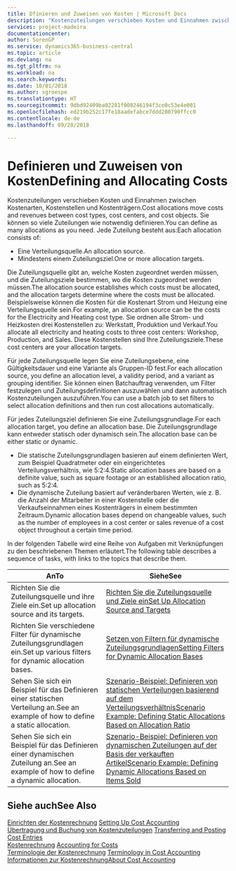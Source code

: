 ```yaml
---
title: Dfinieren und Zuweisen von Kosten | Microsoft Docs
description: "Kostenzuteilungen verschieben Kosten und Einnahmen zwischen Kostenarten, Kostenstellen und Kostenträgern. Sie können so viele Zuteilungen wie notwendig definieren."
services: project-madeira
documentationcenter: 
author: SorenGP
ms.service: dynamics365-business-central
ms.topic: article
ms.devlang: na
ms.tgt_pltfrm: na
ms.workload: na
ms.search.keywords: 
ms.date: 10/01/2018
ms.author: sgroespe
ms.translationtype: HT
ms.sourcegitcommit: 9dbd92409ba02281f008246194f3ce0c53e4e001
ms.openlocfilehash: ed219b252c17fe18aadefabce7ddd280790ffcc0
ms.contentlocale: de-de
ms.lasthandoff: 09/28/2018

---
```

# <a name="defining-and-allocating-costs"></a><span data-ttu-id="5f2ab-104">Definieren und Zuweisen von Kosten</span><span class="sxs-lookup"><span data-stu-id="5f2ab-104">Defining and Allocating Costs</span></span>
<span data-ttu-id="5f2ab-105">Kostenzuteilungen verschieben Kosten und Einnahmen zwischen Kostenarten, Kostenstellen und Kostenträgern.</span><span class="sxs-lookup"><span data-stu-id="5f2ab-105">Cost allocations move costs and revenues between cost types, cost centers, and cost objects.</span></span> <span data-ttu-id="5f2ab-106">Sie können so viele Zuteilungen wie notwendig definieren.</span><span class="sxs-lookup"><span data-stu-id="5f2ab-106">You can define as many allocations as you need.</span></span> <span data-ttu-id="5f2ab-107">Jede Zuteilung besteht aus:</span><span class="sxs-lookup"><span data-stu-id="5f2ab-107">Each allocation consists of:</span></span>  

-   <span data-ttu-id="5f2ab-108">Eine Verteilungsquelle.</span><span class="sxs-lookup"><span data-stu-id="5f2ab-108">An allocation source.</span></span>  
-   <span data-ttu-id="5f2ab-109">Mindestens einem Zuteilungsziel.</span><span class="sxs-lookup"><span data-stu-id="5f2ab-109">One or more allocation targets.</span></span>  

<span data-ttu-id="5f2ab-110">Die Zuteilungsquelle gibt an, welche Kosten zugeordnet werden müssen, und die Zuteilungsziele bestimmen, wo die Kosten zugeordnet werden müssen.</span><span class="sxs-lookup"><span data-stu-id="5f2ab-110">The allocation source establishes which costs must be allocated, and the allocation targets determine where the costs must be allocated.</span></span> <span data-ttu-id="5f2ab-111">Beispielsweise können die Kosten für die Kostenart Strom und Heizung eine Verteilungsquelle sein.</span><span class="sxs-lookup"><span data-stu-id="5f2ab-111">For example, an allocation source can be the costs for the Electricity and Heating cost type.</span></span> <span data-ttu-id="5f2ab-112">Sie ordnen alle Strom- und Heizkosten drei Kostenstellen zu: Werkstatt, Produktion und Verkauf.</span><span class="sxs-lookup"><span data-stu-id="5f2ab-112">You allocate all electricity and heating costs to three cost centers: Workshop, Production, and Sales.</span></span> <span data-ttu-id="5f2ab-113">Diese Kostenstellen sind Ihre Zuteilungsziele.</span><span class="sxs-lookup"><span data-stu-id="5f2ab-113">These cost centers are your allocation targets.</span></span>  

<span data-ttu-id="5f2ab-114">Für jede Zuteilungsquelle legen Sie eine Zuteilungsebene, eine Gültigkeitsdauer und eine Variante als Gruppen-ID fest.</span><span class="sxs-lookup"><span data-stu-id="5f2ab-114">For each allocation source, you define an allocation level, a validity period, and a variant as grouping identifier.</span></span> <span data-ttu-id="5f2ab-115">Sie können einen Batchauftrag verwenden, um Filter festzulegen und Zuteilungsdefinitionen auszuwählen und dann automatisch Kostenzuteilungen auszuführen.</span><span class="sxs-lookup"><span data-stu-id="5f2ab-115">You can use a batch job to set filters to select allocation definitions and then run cost allocations automatically.</span></span>  

<span data-ttu-id="5f2ab-116">Für jedes Zuteilungsziel definieren Sie eine Zuteilungsgrundlage.</span><span class="sxs-lookup"><span data-stu-id="5f2ab-116">For each allocation target, you define an allocation base.</span></span> <span data-ttu-id="5f2ab-117">Die Zuteilungsgrundlage kann entweder statisch oder dynamisch sein.</span><span class="sxs-lookup"><span data-stu-id="5f2ab-117">The allocation base can be either static or dynamic.</span></span>  

-   <span data-ttu-id="5f2ab-118">Die statische Zuteilungsgrundlagen basieren auf einem definierten Wert, zum Beispiel Quadratmeter oder ein eingerichtetes Verteilungsverhältnis, wie 5:2:4.</span><span class="sxs-lookup"><span data-stu-id="5f2ab-118">Static allocation bases are based on a definite value, such as square footage or an established allocation ratio, such as 5:2:4.</span></span>  
-   <span data-ttu-id="5f2ab-119">Die dynamische Zuteilung basiert auf veränderbaren Werten, wie z. B. die Anzahl der Mitarbeiter in einer Kostenstelle oder die Verkaufseinnahmen eines Kostenträgers in einem bestimmten Zeitraum.</span><span class="sxs-lookup"><span data-stu-id="5f2ab-119">Dynamic allocation bases depend on changeable values, such as the number of employees in a cost center or sales revenue of a cost object throughout a certain time period.</span></span>  

<span data-ttu-id="5f2ab-120">In der folgenden Tabelle wird eine Reihe von Aufgaben mit Verknüpfungen zu den beschriebenen Themen erläutert.</span><span class="sxs-lookup"><span data-stu-id="5f2ab-120">The following table describes a sequence of tasks, with links to the topics that describe them.</span></span>

|<span data-ttu-id="5f2ab-121">An</span><span class="sxs-lookup"><span data-stu-id="5f2ab-121">To</span></span>|<span data-ttu-id="5f2ab-122">Siehe</span><span class="sxs-lookup"><span data-stu-id="5f2ab-122">See</span></span>|  
|--------|---------|  
|<span data-ttu-id="5f2ab-123">Richten Sie die Zuteilungsquelle und ihre Ziele ein.</span><span class="sxs-lookup"><span data-stu-id="5f2ab-123">Set up allocation source and its targets.</span></span>|[<span data-ttu-id="5f2ab-124">Richten Sie die Zuteilungsquelle und Ziele ein</span><span class="sxs-lookup"><span data-stu-id="5f2ab-124">Set Up Allocation Source and Targets</span></span>](finance-how-to-set-up-allocation-source-and-targets.md)|  
|<span data-ttu-id="5f2ab-125">Richten Sie verschiedene Filter für dynamische Zuteilungsgrundlagen ein.</span><span class="sxs-lookup"><span data-stu-id="5f2ab-125">Set up various filters for dynamic allocation bases.</span></span>|[<span data-ttu-id="5f2ab-126">Setzen von Filtern für dynamische Zuteilungsgrundlagen</span><span class="sxs-lookup"><span data-stu-id="5f2ab-126">Setting Filters for Dynamic Allocation Bases</span></span>](finance-setting-filters-for-dynamic-allocation-bases.md)|  
|<span data-ttu-id="5f2ab-127">Sehen Sie sich ein Beispiel für das Definieren einer statischen Verteilung an.</span><span class="sxs-lookup"><span data-stu-id="5f2ab-127">See an example of how to define a static allocation.</span></span>|[<span data-ttu-id="5f2ab-128">Szenario-Beispiel: Definieren von statischen Verteilungen basierend auf dem Verteilungsverhältnis</span><span class="sxs-lookup"><span data-stu-id="5f2ab-128">Scenario Example: Defining Static Allocations Based on Allocation Ratio</span></span>](finance-scenario-example-defining-static-allocations-based-on-allocation-ratio.md)|  
|<span data-ttu-id="5f2ab-129">Sehen Sie sich ein Beispiel für das Definieren einer dynamischen Zuteilung an.</span><span class="sxs-lookup"><span data-stu-id="5f2ab-129">See an example of how to define a dynamic allocation.</span></span>|[<span data-ttu-id="5f2ab-130">Szenario-Beispiel: Definieren von dynamischen Zuteilungen auf der Basis der verkauften Artikel</span><span class="sxs-lookup"><span data-stu-id="5f2ab-130">Scenario Example: Defining Dynamic Allocations Based on Items Sold</span></span>](finance-scenario-example-defining-dynamic-allocations-based-on-items-sold.md)|  

## <a name="see-also"></a><span data-ttu-id="5f2ab-131">Siehe auch</span><span class="sxs-lookup"><span data-stu-id="5f2ab-131">See Also</span></span>  
 <span data-ttu-id="5f2ab-132">[Einrichten der Kostenrechnung](finance-set-up-cost-accounting.md) </span><span class="sxs-lookup"><span data-stu-id="5f2ab-132">[Setting Up Cost Accounting](finance-set-up-cost-accounting.md) </span></span>  
 <span data-ttu-id="5f2ab-133">[Übertragung und Buchung von Kostenzuteilungen](finance-transfer-and-post-cost-entries.md) </span><span class="sxs-lookup"><span data-stu-id="5f2ab-133">[Transferring and Posting Cost Entries](finance-transfer-and-post-cost-entries.md) </span></span>  
 <span data-ttu-id="5f2ab-134">[Kostenrechnung](finance-manage-cost-accounting.md) </span><span class="sxs-lookup"><span data-stu-id="5f2ab-134">[Accounting for Costs](finance-manage-cost-accounting.md) </span></span>  
 <span data-ttu-id="5f2ab-135">[Terminologie der Kostenrechnung](finance-terminology-in-cost-accounting.md) </span><span class="sxs-lookup"><span data-stu-id="5f2ab-135">[Terminology in Cost Accounting](finance-terminology-in-cost-accounting.md) </span></span>  
 [<span data-ttu-id="5f2ab-136">Informationen zur Kostenrechnung</span><span class="sxs-lookup"><span data-stu-id="5f2ab-136">About Cost Accounting</span></span>](finance-about-cost-accounting.md)

